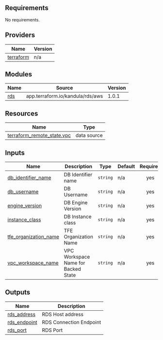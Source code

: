 <!-- BEGIN_TF_DOCS -->
## Requirements

No requirements.

## Providers

| Name | Version |
|------|---------|
| <a name="provider_terraform"></a> [terraform](#provider\_terraform) | n/a |

## Modules

| Name | Source | Version |
|------|--------|---------|
| <a name="module_rds"></a> [rds](#module\_rds) | app.terraform.io/kandula/rds/aws | 1.0.1 |

## Resources

| Name | Type |
|------|------|
| [terraform_remote_state.vpc](https://registry.terraform.io/providers/hashicorp/terraform/latest/docs/data-sources/remote_state) | data source |

## Inputs

| Name | Description | Type | Default | Required |
|------|-------------|------|---------|:--------:|
| <a name="input_db_identifier_name"></a> [db\_identifier\_name](#input\_db\_identifier\_name) | DB Identifier name | `string` | n/a | yes |
| <a name="input_db_username"></a> [db\_username](#input\_db\_username) | DB Username | `string` | n/a | yes |
| <a name="input_engine_version"></a> [engine\_version](#input\_engine\_version) | DB Engine Version | `string` | n/a | yes |
| <a name="input_instance_class"></a> [instance\_class](#input\_instance\_class) | DB Instance class | `string` | n/a | yes |
| <a name="input_tfe_organization_name"></a> [tfe\_organization\_name](#input\_tfe\_organization\_name) | TFE Organization Name | `string` | n/a | yes |
| <a name="input_vpc_workspace_name"></a> [vpc\_workspace\_name](#input\_vpc\_workspace\_name) | VPC Workspace Name for Backed State | `string` | n/a | yes |

## Outputs

| Name | Description |
|------|-------------|
| <a name="output_rds_address"></a> [rds\_address](#output\_rds\_address) | RDS Host address |
| <a name="output_rds_endpoint"></a> [rds\_endpoint](#output\_rds\_endpoint) | RDS Connection Endpoint |
| <a name="output_rds_port"></a> [rds\_port](#output\_rds\_port) | RDS Port |
<!-- END_TF_DOCS -->